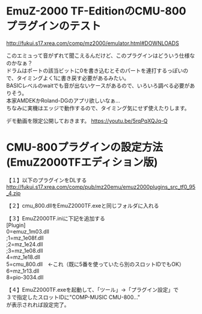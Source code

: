 # EmuZ-2000 TF-EditionのCMU-800プラグインのテスト
http://fukui.s17.xrea.com/comp/mz2000/emulator.html#DOWNLOADS

このエミュって音がずれて聞こえるんだけど、このプラグインはどういう仕様なのかなぁ？  
ドラムはポートの該当ビットに0を書き込むとそのパートを連打するっぽいので、タイミングよく1に書き戻す必要があるみたい。  
BASICレベルのwaitでも音が出ないケースがあるので、いろいろ調べる必要がありそう。  
本家AMDEKかRoland-DGのアプリ欲しいなぁ…  
ちなみに実機はエッジで動作するので、タイミング気にせず使えたりします。  

デモ動画を限定公開しておきます。
https://youtu.be/5rqPqXQJq-Q


# CMU-800プラグインの設定方法(EmuZ2000TFエディション版)

【１】以下のプラグインをDLする  
http://fukui.s17.xrea.com/comp/pub/mz20emu/emuz2000plugins_src_tf0_95_4.zip

【２】cmu_800.dllをEmuZ2000TF.exeと同じフォルダに入れる  

【３】EmuZ2000TF.iniに下記を追加する  
[Plugin]  
0=emuz_1m03.dll  
;1=mz_1e08f.dll  
;2=mz_1e24.dll  
;3=mz_1e08.dll  
4=mz_1e18.dll  
5=cmu_800.dll　←これ（既に5番を使っていたら別のスロットIDでもOK）  
6=mz_1r13.dll  
8=pio-3034.dll  

【４】EmuZ2000TF.exeを起動して、「ツール」→「プラグイン設定」で  
      ３で指定したスロットIDに"COMP-MUSIC CMU-800…"  
      が表示されれば設定完了。  
